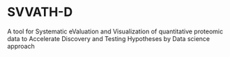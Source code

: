 # SVVATH-D
A tool for Systematic eValuation and Visualization of quantitative proteomic data to Accelerate Discovery and Testing Hypotheses by Data science approach
